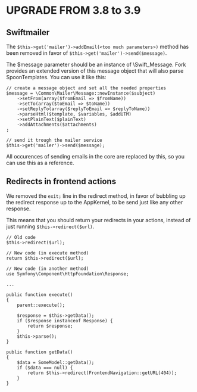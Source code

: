 UPGRADE FROM 3.8 to 3.9
=======================

## Swiftmailer

The `$this->get('mailer')->addEmail(<too much parameters>)` method has been removed
in favor of `$this->get('mailer')->send($message)`.

The $message parameter should be an instance of \Swift_Message. Fork provides an
extended version of this message object that will also parse SpoonTemplates. You can
use it like this:

    // create a message object and set all the needed properties
    $message = \Common\Mailer\Message::newInstance($subject)
        ->setFrom(array($fromEmail => $fromName))
        ->setTo(array($toEmail => $toName))
        ->setReplyTo(array($replyToEmail => $replyToName))
        ->parseHtml($template, $variables, $addUTM)
        ->setPlainText($plainText)
        ->addAttachments($attachments)
    ;

    // send it trough the mailer service
    $this->get('mailer')->send($message);

All occurences of sending emails in the core are replaced by this, so you can use
this as a reference.

## Redirects in frontend actions

We removed the `exit;` line in the redirect method, in favor of bubbling up the
redirect response up to the AppKernel, to be send just like any other response.

This means that you should return your redirects in your actions, instead of just
running `$this->redirect($url)`.

    // Old code
    $this->redirect($url);

    // New code (in execute method)
    return $this->redirect($url);

    // New code (in another method)
    use Symfony\Component\HttpFoundation\Response;

    ...

    public function execute()
    {
        parent::execute();

        $response = $this->getData();
        if ($response instanceof Response) {
            return $response;
        }
        $this->parse();
    }

    public function getData()
    {
        $data = SomeModel::getData();
        if ($data === null) {
            return $this->redirect(FrontendNavigation::getURL(404));
        }
    }
